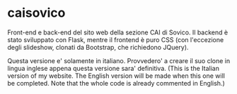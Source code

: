 # caisovico

Front-end e back-end del sito web della sezione CAI di Sovico.
Il backend è stato sviluppato con Flask, mentre il frontend è puro CSS (con l'eccezione degli slideshow, clonati da Bootstrap, che richiedono JQuery).

Questa versione e' solamente in italiano. Provvedero' a creare il suo clone in lingua inglese appena questa versione sara' definitiva.
(This is the Italian version of my website. The English version will be made when this one will be completed. Note that the whole code is already commented in English.)
